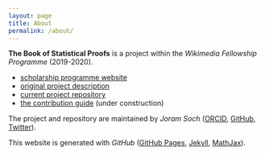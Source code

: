 ```yaml
---
layout: page
title: About
permalink: /about/
---
```



**The Book of Statistical Proofs** is a project within the *Wikimedia Fellowship Programme* (2019-2020).

- [scholarship programme website](https://de.wikiversity.org/wiki/Wikiversity:Fellow-Programm_Freies_Wissen)
- [original project description](https://de.wikiversity.org/wiki/Wikiversity:Fellow-Programm_Freies_Wissen/Einreichungen/The_Book_of_Statistical_Proofs)
- [current project repository](https://github.com/StatProofBook/StatProofBook.github.io)
- [the contribution guide](https://statproofbook.github.io/contribute/) (under construction)

The project and repository are maintained by *Joram Soch* ([ORCID](https://orcid.org/0000-0002-8879-5666), [GitHub](https://github.com/JoramSoch), [Twitter](https://twitter.com/JoramSoch)).

This website is generated with *GitHub* ([GitHub Pages](https://pages.github.com/), [Jekyll](https://github.com/jekyll/jekyll), [MathJax](https://www.mathjax.org/)).